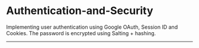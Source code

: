 # Authentication-and-Security

Implementing user authentication using Google OAuth, Session ID and Cookies. 
The password is encrypted using Salting + hashing.


 ---
